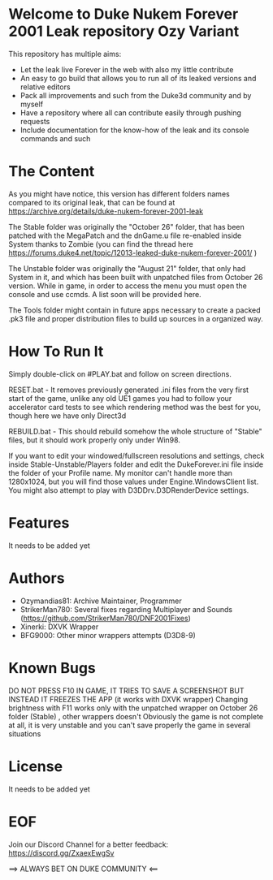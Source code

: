 # Welcome to Duke Nukem Forever 2001 Leak repository Ozy Variant #

This repository has multiple aims:

- Let the leak live Forever in the web with also my little contribute
- An easy to go build that allows you to run all of its leaked versions and relative editors
- Pack all improvements and such from the Duke3d community and by myself
- Have a repository where all can contribute easily through pushing requests
- Include documentation for the know-how of the leak and its console commands and such

# The Content #

As you might have notice, this version has different folders names compared to its original leak, that can be found at https://archive.org/details/duke-nukem-forever-2001-leak

The Stable folder was originally the "October 26" folder, that has been patched with the MegaPatch and the dnGame.u file re-enabled inside System thanks to Zombie (you can find the thread here https://forums.duke4.net/topic/12013-leaked-duke-nukem-forever-2001/ )

The Unstable folder was originally the "August 21" folder, that only had System in it, and which has been built with unpatched files from October 26 version. While in game, in order to access the menu you must open the console and use ccmds. A list soon will be provided here.

The Tools folder might contain in future apps necessary to create a packed .pk3 file and proper distribution files to build up sources in a organized way.

# How To Run It #

Simply double-click on #PLAY.bat and follow on screen directions.

RESET.bat - It removes previously generated .ini files from the very first start of the game, unlike any old UE1 games you had 
to follow your accelerator card tests to see which rendering method was the best for you, though here we have only Direct3d

REBUILD.bat - This should rebuild somehow the whole structure of "Stable" files, but it should work properly only under Win98.

If you want to edit your windowed/fullscreen resolutions and settings, check inside Stable-Unstable/Players folder and edit the
DukeForever.ini file inside the folder of your Profile name. My monitor can't handle more than 1280x1024, but you will find those
values under Engine.WindowsClient list. You might also attempt to play with D3DDrv.D3DRenderDevice settings.

# Features #

It needs to be added yet

# Authors #

- Ozymandias81: Archive Maintainer, Programmer
- StrikerMan780: Several fixes regarding Multiplayer and Sounds (https://github.com/StrikerMan780/DNF2001Fixes)
- Xinerki: DXVK Wrapper
- BFG9000: Other minor wrappers attempts (D3D8-9)

# Known Bugs #

DO NOT PRESS F10 IN GAME, IT TRIES TO SAVE A SCREENSHOT BUT INSTEAD IT FREEZES THE APP (it works with DXVK wrapper)
Changing brightness with F11 works only with the unpatched wrapper on October 26 folder (Stable) , other wrappers doesn't
Obviously the game is not complete at all, it is very unstable and you can't save properly the game in several situations

# License #

It needs to be added yet

# EOF #

Join our Discord Channel for a better feedback: https://discord.gg/ZxaexEwgSv

==> ALWAYS BET ON DUKE COMMUNITY <==